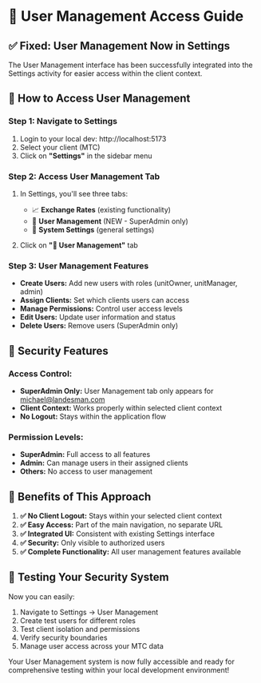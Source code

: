 # 🎯 User Management Access Guide

## ✅ **Fixed: User Management Now in Settings**

The User Management interface has been successfully integrated into the Settings activity for easier access within the client context.

## 📍 **How to Access User Management**

### **Step 1: Navigate to Settings**
1. Login to your local dev: http://localhost:5173
2. Select your client (MTC)
3. Click on **"Settings"** in the sidebar menu

### **Step 2: Access User Management Tab**
1. In Settings, you'll see three tabs:
   - 📈 **Exchange Rates** (existing functionality)
   - 👥 **User Management** (NEW - SuperAdmin only)
   - 🔧 **System Settings** (general settings)

2. Click on **"👥 User Management"** tab

### **Step 3: User Management Features**
- **Create Users:** Add new users with roles (unitOwner, unitManager, admin)
- **Assign Clients:** Set which clients users can access
- **Manage Permissions:** Control user access levels
- **Edit Users:** Update user information and status
- **Delete Users:** Remove users (SuperAdmin only)

## 🔐 **Security Features**

### **Access Control:**
- **SuperAdmin Only:** User Management tab only appears for michael@landesman.com
- **Client Context:** Works properly within selected client context
- **No Logout:** Stays within the application flow

### **Permission Levels:**
- **SuperAdmin:** Full access to all features
- **Admin:** Can manage users in their assigned clients
- **Others:** No access to user management

## 🎉 **Benefits of This Approach**

1. **✅ No Client Logout:** Stays within your selected client context
2. **✅ Easy Access:** Part of the main navigation, no separate URL
3. **✅ Integrated UI:** Consistent with existing Settings interface
4. **✅ Security:** Only visible to authorized users
5. **✅ Complete Functionality:** All user management features available

## 🧪 **Testing Your Security System**

Now you can easily:
1. Navigate to Settings → User Management
2. Create test users for different roles
3. Test client isolation and permissions
4. Verify security boundaries
5. Manage user access across your MTC data

Your User Management system is now fully accessible and ready for comprehensive testing within your local development environment!